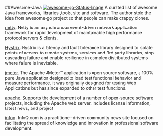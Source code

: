 ##Awesome-Java [![awesome-go-Status-Image](https://travis-ci.org/avelino/awesome-go.svg?branch=master)](https://travis-ci.org/avelino/awesome-go)
A curated list of awesome Java frameworks, libraries ,tools, site and software. The author stole the idea from awesome-go project so that people can make crappy clones.

[netty](https://github.com/netty/netty).
Netty is an asynchronous event-driven network application framework for rapid development of maintainable high performance protocol servers & clients.

[Hystrix](https://github.com/Netflix/Hystrix).
Hystrix is a latency and fault tolerance library designed to isolate points of access to remote systems, services and 3rd party libraries, stop cascading failure and enable resilience in complex distributed systems where failure is inevitable.

[jmeter](http://jmeter.apache.org/).
The Apache JMeter™ application is open source software, a 100% pure Java application designed to load test functional behavior and measure performance. It was originally designed for testing Web Applications but has since expanded to other test functions.

[apache](http://www.apache.org/).
Supports the development of a number of open-source software projects, including the Apache web server. Includes license information, latest news, and project

[infoq](https://www.infoq.com/).
InfoQ.com is a practitioner-driven community news site focused on facilitating the spread of knowledge and innovation in professional software development.
